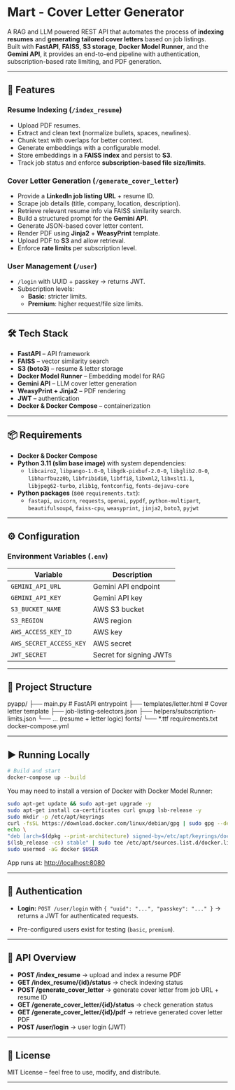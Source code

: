 # Mart - Cover Letter Generator

A RAG and LLM powered REST API that automates the process of **indexing resumes** and **generating tailored cover letters** based on job listings.  
Built with **FastAPI**, **FAISS**, **S3 storage**, **Docker Model Runner**, and the **Gemini API**, it provides an end-to-end pipeline with authentication, subscription-based rate limiting, and PDF generation.

---

## 🚀 Features

### Resume Indexing (`/index_resume`)
- Upload PDF resumes.
- Extract and clean text (normalize bullets, spaces, newlines).
- Chunk text with overlaps for better context.
- Generate embeddings with a configurable model.
- Store embeddings in a **FAISS index** and persist to **S3**.
- Track job status and enforce **subscription-based file size/limits**.

### Cover Letter Generation (`/generate_cover_letter`)
- Provide a **LinkedIn job listing URL** + resume ID.
- Scrape job details (title, company, location, description).
- Retrieve relevant resume info via FAISS similarity search.
- Build a structured prompt for the **Gemini API**.
- Generate JSON-based cover letter content.
- Render PDF using **Jinja2** + **WeasyPrint** template.
- Upload PDF to **S3** and allow retrieval.
- Enforce **rate limits** per subscription level.

### User Management (`/user`)
- `/login` with UUID + passkey → returns JWT.
- Subscription levels:
  - **Basic**: stricter limits.
  - **Premium**: higher request/file size limits.

---

## 🛠️ Tech Stack

- **FastAPI** – API framework  
- **FAISS** – vector similarity search  
- **S3 (boto3)** – resume & letter storage
- **Docker Model Runner** – Embedding model for RAG
- **Gemini API** – LLM cover letter generation  
- **WeasyPrint + Jinja2** – PDF rendering  
- **JWT** – authentication  
- **Docker & Docker Compose** – containerization  

---

## 📦 Requirements

- **Docker & Docker Compose**
- **Python 3.11 (slim base image)** with system dependencies:
  - `libcairo2`, `libpango-1.0-0`, `libgdk-pixbuf-2.0-0`, `libglib2.0-0`,  
    `libharfbuzz0b`, `libfribidi0`, `libffi8`, `libxml2`, `libxslt1.1`,  
    `libjpeg62-turbo`, `zlib1g`, `fontconfig`, `fonts-dejavu-core`
- **Python packages** (see `requirements.txt`):
  - `fastapi`, `uvicorn`, `requests`, `openai`, `pypdf`, `python-multipart`,  
    `beautifulsoup4`, `faiss-cpu`, `weasyprint`, `jinja2`, `boto3`, `pyjwt`

---

## ⚙️ Configuration

### Environment Variables (`.env`)
| Variable | Description |
|----------|-------------|
| `GEMINI_API_URL` | Gemini API endpoint |
| `GEMINI_API_KEY` | Gemini API key |
| `S3_BUCKET_NAME` | AWS S3 bucket |
| `S3_REGION` | AWS region |
| `AWS_ACCESS_KEY_ID` | AWS key |
| `AWS_SECRET_ACCESS_KEY` | AWS secret |
| `JWT_SECRET` | Secret for signing JWTs |

---

## 📂 Project Structure

pyapp/
├── main.py                  # FastAPI entrypoint
├── templates/letter.html    # Cover letter template
├── job-listing-selectors.json
├── helpers/subscription-limits.json
└── ... (resume + letter logic)
fonts/
└── \*.ttf
requirements.txt
docker-compose.yml

---

## ▶️ Running Locally

```bash
# Build and start
docker-compose up --build
````

You may need to install a version of Docker with Docker Model Runner:

```bash
sudo apt-get update && sudo apt-get upgrade -y
sudo apt-get install ca-certificates curl gnupg lsb-release -y
sudo mkdir -p /etc/apt/keyrings
curl -fsSL https://download.docker.com/linux/debian/gpg | sudo gpg --dearmor -o /etc/apt/keyrings/docker.gpg
echo \
"deb [arch=$(dpkg --print-architecture) signed-by=/etc/apt/keyrings/docker.gpg] https://download.docker.com/linux/debian \
$(lsb_release -cs) stable" | sudo tee /etc/apt/sources.list.d/docker.list > /dev/null
sudo usermod -aG docker $USER
```

App runs at: [http://localhost:8080](http://localhost:8080)

---

## 🔑 Authentication

* **Login:**
  `POST /user/login` with `{ "uuid": "...", "passkey": "..." }`
  → returns a JWT for authenticated requests.

* Pre-configured users exist for testing (`basic`, `premium`).

---

## 📖 API Overview

* **POST /index\_resume** → upload and index a resume PDF
* **GET /index\_resume/{id}/status** → check indexing status
* **POST /generate\_cover\_letter** → generate cover letter from job URL + resume ID
* **GET /generate\_cover\_letter/{id}/status** → check generation status
* **GET /generate\_cover\_letter/{id}/pdf** → retrieve generated cover letter PDF
* **POST /user/login** → user login (JWT)

---

## 📜 License

MIT License – feel free to use, modify, and distribute.

---
